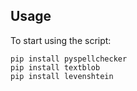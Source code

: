 ## Usage

To start using the script:

```
pip install pyspellchecker
pip install textblob
pip install levenshtein
```